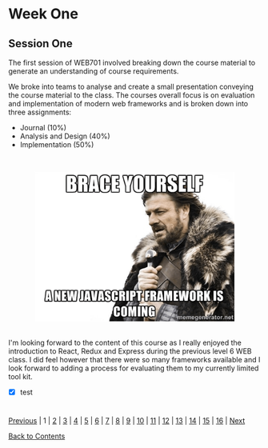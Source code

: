 # Week One

## Session One
The first session of WEB701 involved breaking down the course material to generate an understanding of course requirements. 

We broke into teams to analyse and create a small presentation conveying the course material to the class. The courses overall focus is on evaluation and implementation of modern web frameworks and is broken down into three assignments:
* Journal (10%)
* Analysis and Design (40%)
* Implementation (50%)
<br/>
<p align="center">
  <img width="400" height="300" src="/images/a-new-javascript-framework-is-coming.png">
</p>
<br/>
I'm looking forward to the content of this course as I really enjoyed the introduction to React, Redux and Express during the previous level 6 WEB class. I did feel however that there were so many frameworks available and I look forward to adding a process for evaluating them to my currently limited tool kit.  

- [x] test

#
[Previous](https://github.com/Jason-MacDonald/WEB701-Journal/blob/master/contents.md) | 
1 | 
[2](https://github.com/Jason-MacDonald/WEB701-Journal/blob/master/week-two.md) | 
[3](https://github.com/Jason-MacDonald/WEB701-Journal/blob/master/week-three.md) | 
[4](https://github.com/Jason-MacDonald/WEB701-Journal/blob/master/week-four.md) | 
[5](https://github.com/Jason-MacDonald/WEB701-Journal/blob/master/week-five.md) | 
[6](https://github.com/Jason-MacDonald/WEB701-Journal/blob/master/week-six.md) | 
[7](https://github.com/Jason-MacDonald/WEB701-Journal/blob/master/week-seven.md) | 
[8](https://github.com/Jason-MacDonald/WEB701-Journal/blob/master/week-eight.md) | 
[9](https://github.com/Jason-MacDonald/WEB701-Journal/blob/master/week-nine.md) | 
[10](https://github.com/Jason-MacDonald/WEB701-Journal/blob/master/week-ten.md) | 
[11](https://github.com/Jason-MacDonald/WEB701-Journal/blob/master/week-eleven.md) | 
[12](https://github.com/Jason-MacDonald/WEB701-Journal/blob/master/week-twelve.md) | 
[13](https://github.com/Jason-MacDonald/WEB701-Journal/blob/master/week-thirteen.md) | 
[14](https://github.com/Jason-MacDonald/WEB701-Journal/blob/master/week-fourteen.md) | 
[15](https://github.com/Jason-MacDonald/WEB701-Journal/blob/master/week-fifteen.md) | 
[16](https://github.com/Jason-MacDonald/WEB701-Journal/blob/master/week-sixteen.md) |
[Next](https://github.com/Jason-MacDonald/WEB701-Journal/blob/master/week-two.md)

[Back to Contents](https://github.com/Jason-MacDonald/WEB701-Journal/blob/master/contents.md)
